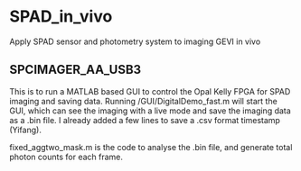 # SPAD_in_vivo
Apply SPAD sensor and photometry system to imaging GEVI in vivo
## SPCIMAGER_AA_USB3
This is to run a MATLAB based GUI to control the Opal Kelly FPGA for SPAD imaging and saving data.
Running /GUI/DigitalDemo_fast.m will start the GUI, which can see the imaging with a live mode and save the imaging data as a .bin file.
I already added a few lines to save a .csv format timestamp (Yifang).

fixed_aggtwo_mask.m is the code to analyse the .bin file, and generate total photon counts for each frame.
